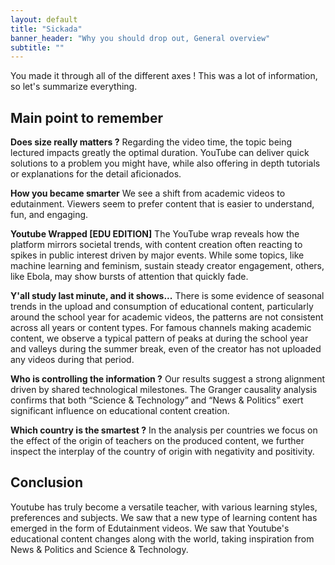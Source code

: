 ```yaml
---
layout: default
title: "Sickada"
banner_header: "Why you should drop out, General overview"
subtitle: ""
---
```


You made it through all of the different axes ! This was a lot of information, so let's summarize everything.

## **Main point to remember**

**Does size really matters ?**
Regarding the video time, the topic being lectured impacts greatly the optimal duration. YouTube can deliver quick solutions to a problem you might have, while also offering in depth tutorials or explanations for the detail aficionados.

**How you became smarter**
We see a shift from academic videos to edutainment. Viewers seem to prefer content that is easier to understand, fun, and engaging.

**Youtube Wrapped [EDU EDITION]**
The YouTube wrap reveals how the platform mirrors societal trends, with content creation often reacting to spikes in public interest driven by major events. While some topics, like machine learning and feminism, sustain steady creator engagement, others, like Ebola, may show bursts of attention that quickly fade.

**Y'all study last minute, and it shows...**
There is some evidence of seasonal trends in the upload and consumption of educational content, particularly around the school year for academic videos, the patterns are not consistent across all years or content types. For famous channels making academic content, we observe a typical pattern of peaks at during the school year and valleys during the summer break, even of the creator has not uploaded any videos during that period.

**Who is controlling the information ?**
Our results suggest a strong alignment driven by shared technological milestones. The Granger causality analysis confirms that both “Science & Technology” and “News & Politics” exert significant influence on educational content creation.

**Which country is the smartest ?**
In the analysis per countries we focus on the effect of the origin of teachers on the produced content, we further inspect the interplay of the country of origin with negativity and positivity.


## **Conclusion**
Youtube has truly become a versatile teacher, with various learning styles, preferences and subjects. We saw that a new type of learning content has emerged in the form of Edutainment videos. We saw that Youtube's educational content changes along with the world, taking inspiration from News & Politics and Science & Technology.
